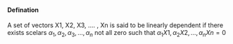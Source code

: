
#### Defination
A set of vectors X1, X2, X3, .... , Xn is said to be linearly dependent if there exists
scelars $\alpha_{1}, \alpha_{2}, \alpha_{3}, \dots, \alpha_n$ not all zero such that $\alpha_{1} X1, \alpha_{2} X2, \dots, \alpha_n Xn = 0$

